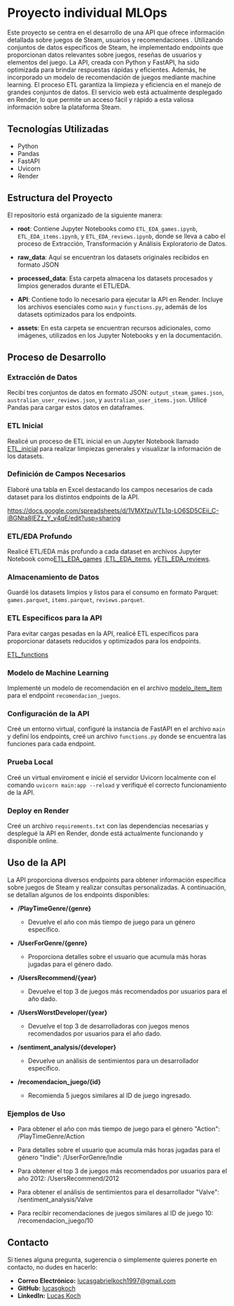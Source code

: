 # Proyecto individual MLOps

Este proyecto se centra en el desarrollo de una API que ofrece información detallada sobre juegos de Steam, usuarios y recomendaciones . Utilizando conjuntos de datos específicos de Steam, he implementado endpoints que proporcionan datos relevantes sobre juegos, reseñas de usuarios y elementos del juego. La API, creada con Python y FastAPI, ha sido optimizada para brindar respuestas rápidas y eficientes. Además, he incorporado un modelo de recomendación de juegos mediante machine learning. El proceso ETL garantiza la limpieza y eficiencia en el manejo de grandes conjuntos de datos. El servicio web está actualmente desplegado en Render, lo que permite un acceso fácil y rápido a esta valiosa información sobre la plataforma Steam.

## Tecnologías Utilizadas

- Python
- Pandas
- FastAPI
- Uvicorn
- Render

## Estructura del Proyecto

El repositorio está organizado de la siguiente manera:

- **root**: Contiene Jupyter Notebooks como `ETL_EDA_games.ipynb`, `ETL_EDA_items.ipynb`, y `ETL_EDA_reviews.ipynb`, donde se lleva a cabo el proceso de Extracción, Transformación y Análisis Exploratorio de Datos.

- **raw_data**: Aquí se encuentran los datasets originales recibidos en formato JSON

- **processed_data**: Esta carpeta almacena los datasets procesados y limpios generados durante el ETL/EDA.

- **API**: Contiene todo lo necesario para ejecutar la API en Render. Incluye los archivos esenciales como `main` y `functions.py`, además de los datasets optimizados para los endpoints.

- **assets**: En esta carpeta se encuentran recursos adicionales, como imágenes, utilizados en los Jupyter Notebooks y en la documentación.



## Proceso de Desarrollo

### Extracción de Datos

Recibí tres conjuntos de datos en formato JSON: `output_steam_games.json`, `australian_user_reviews.json`, y `australian_user_items.json`. Utilicé Pandas para cargar estos datos en dataframes.

### ETL Inicial

Realicé un proceso de ETL inicial en un Jupyter Notebook llamado [ETL_inicial](ETL_inicial.ipynb) para realizar limpiezas generales y visualizar la información de los datasets.

### Definición de Campos Necesarios

Elaboré una tabla en Excel destacando los campos necesarios de cada dataset para los distintos endpoints de la API.

https://docs.google.com/spreadsheets/d/1VMXfzuVTL1q-LO6SD5CEii_C-iBGNta8IEZz_Y_y4qE/edit?usp=sharing

### ETL/EDA Profundo

Realicé ETL/EDA más profundo a cada dataset en archivos Jupyter Notebook como[ETL_EDA_games]( ETL_EDA_games.ipynb) ,[ETL_EDA_items](ETL_EDA_items.ipynb), y[ETL_EDA_reviews](ETL_EDA_reviews.ipynb).

### Almacenamiento de Datos

Guardé los datasets limpios y listos para el consumo en formato Parquet: `games.parquet`, `items.parquet`, `reviews.parquet`.

### ETL Específicos para la API

Para evitar cargas pesadas en la API, realicé ETL específicos para proporcionar datasets reducidos y optimizados para los endpoints.

[ETL_functions](ETL_functions.ipynb)

### Modelo de Machine Learning

Implementé un modelo de recomendación en el archivo [modelo_item_item](modelo_item_item.ipynb) para el endpoint `recomendacion_juegos`.

### Configuración de la API

Creé un entorno virtual, configuré la instancia de FastAPI en el archivo `main` y definí los endpoints, creé un archivo `functions.py` donde se encuentra las funciones para cada endpoint.

### Prueba Local

Creé un virtual enviroment e inicié el servidor Uvicorn localmente con el comando `uvicorn main:app --reload` y verifiqué el correcto funcionamiento de la API.

### Deploy en Render

Creé un archivo `requirements.txt` con las dependencias necesarias y desplegué la API en Render, donde está actualmente funcionando y disponible online.

## Uso de la API

La API proporciona diversos endpoints para obtener información específica sobre juegos de Steam y realizar consultas personalizadas. A continuación, se detallan algunos de los endpoints disponibles:

- **/PlayTimeGenre/{genre}**
  - Devuelve el año con más tiempo de juego para un género específico.
  
- **/UserForGenre/{genre}**
  - Proporciona detalles sobre el usuario que acumula más horas jugadas para el género dado.
  
- **/UsersRecommend/{year}**
  - Devuelve el top 3 de juegos más recomendados por usuarios para el año dado.
  
- **/UsersWorstDeveloper/{year}**
  - Devuelve el top 3 de desarrolladoras con juegos menos recomendados por usuarios para el año dado.
  
- **/sentiment_analysis/{developer}**
  - Devuelve un análisis de sentimientos para un desarrollador específico.
  
- **/recomendacion_juego/{id}**
  - Recomienda 5 juegos similares al ID de juego ingresado.

### Ejemplos de Uso

- Para obtener el año con más tiempo de juego para el género "Action":
/PlayTimeGenre/Action


- Para detalles sobre el usuario que acumula más horas jugadas para el género "Indie":
/UserForGenre/Indie


- Para obtener el top 3 de juegos más recomendados por usuarios para el año 2012:
/UsersRecommend/2012


- Para obtener el análisis de sentimientos para el desarrollador "Valve":
/sentiment_analysis/Valve


- Para recibir recomendaciones de juegos similares al ID de juego 10:
/recomendacion_juego/10


## Contacto

Si tienes alguna pregunta, sugerencia o simplemente quieres ponerte en contacto, no dudes en hacerlo:

- **Correo Electrónico:** [lucasgabrielkoch1997@gmail.com](lucasgabrielkoch1997@gmail.com)
- **GitHub:** [lucasgkoch](https://github.com/lucasgkoch)
- **LinkedIn:** [Lucas Koch](https://www.linkedin.com/in/lucas-gkoch/)


